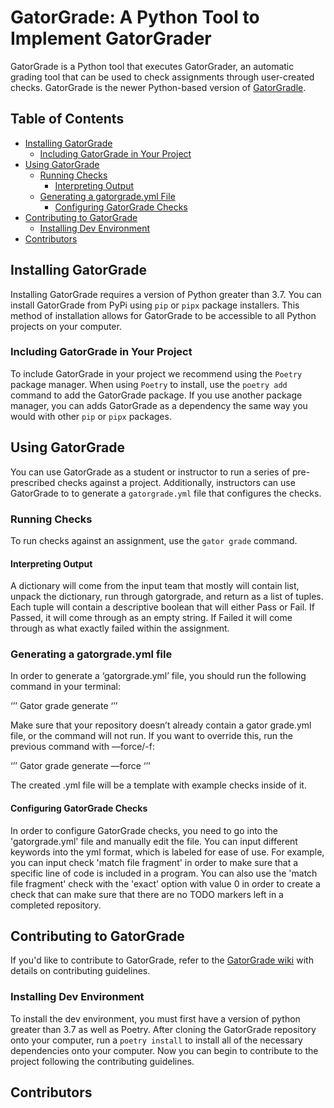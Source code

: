 # GatorGrade: A Python Tool to Implement GatorGrader

GatorGrade is a Python tool that executes GatorGrader, an automatic grading tool
that can be used to check assignments through user-created checks. GatorGrade is
the newer Python-based version of
[GatorGradle](https://github.com/GatorEducator/gatorgradle/blob/master/README.md).

## Table of Contents

- [Installing GatorGrade](#installing-gatorgrade)
  - [Including GatorGrade in Your Project](#including-gatorgrade-in-your-project)
- [Using GatorGrade](#using-gatorgrade)
  - [Running Checks](#running-checks)
    - [Interpreting Output](#interpreting-output)
  - [Generating a gatorgrade.yml File](#generating-a-gatorgrade.yml-file)
    - [Configuring GatorGrade Checks](#configuring-gatorgrade-checks)
- [Contributing to GatorGrade](#contributing-to-gatorgrade)
  - [Installing Dev Environment](#installing-dev-environment)
- [Contributors](#contributors)

## Installing GatorGrade

Installing GatorGrade requires a version of Python greater than 3.7. You can
install GatorGrade from PyPi using `pip` or `pipx` package installers. This
method of installation allows for GatorGrade to be accessible to all Python
projects on your computer.

### Including GatorGrade in Your Project

To include GatorGrade in your project we recommend using the `Poetry` package
manager. When using `Poetry` to install, use the `poetry add` command to add
the GatorGrade package. If you use another package manager, you can adds
GatorGrade as a dependency the same way you would with other `pip` or `pipx` packages.

## Using GatorGrade

You can use GatorGrade as a student or instructor to run a series of
pre-prescribed checks against a project. Additionally, instructors can use
GatorGrade to to generate a `gatorgrade.yml` file that configures the checks.

### Running Checks

To run checks against an assignment, use the `gator grade` command.

#### Interpreting Output

A dictionary will come from the input team that mostly will contain list,
unpack the dictionary, run through gatorgrade, and return as a list of tuples.
Each tuple will contain a descriptive boolean that will either Pass or Fail.
If Passed, it will come through as an empty string. If Failed it will come
through as what exactly failed within the assignment.

### Generating a gatorgrade.yml file

In order to generate a ‘gatorgrade.yml’ file, you should run the following
command in your terminal:

‘’’
Gator grade generate
‘’’

Make sure that your repository doesn’t already contain a gator grade.yml file,
or the command will not run. If you want to override this, run the previous
command with —force/-f:

‘’’
Gator grade generate —force
‘’’

The created .yml file will be a template with example checks inside of it.

#### Configuring GatorGrade Checks

In order to configure GatorGrade checks, you need to go into the
'gatorgrade.yml' file and manually edit the file. You can input different
keywords into the yml format, which is labeled for ease of use. For example,
you can input check 'match file fragment' in order to make sure that a
specific line of code is included in a program. You can also use the
'match file fragment' check with the 'exact' option with value 0 in order to
create a check that can make sure that there are no TODO markers left in a
completed repository.

## Contributing to GatorGrade

If you'd like to contribute to GatorGrade, refer to the
[GatorGrade wiki](https://github.com/GatorEducator/gatorgrade/wiki/Contributing-Guidelines)
with details on contributing guidelines.

### Installing Dev Environment

To install the dev environment, you must first have a version of python greater
than 3.7 as well as Poetry. After cloning the GatorGrade repository onto your
computer, run a `poetry install` to install all of the necessary dependencies
onto your computer. Now you can begin to contribute to the project following
the contributing guidelines.

## Contributors
